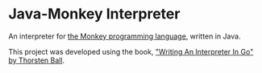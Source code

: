 # Java-Monkey Interpreter

An interpreter for [the Monkey programming language](https://monkeylang.org/), written in Java.

This project was developed using the book, ["Writing An Interpreter In Go" by Thorsten Ball](https://interpreterbook.com/).
